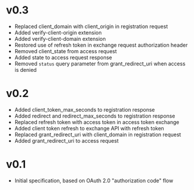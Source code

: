 # v0.3

* Replaced client_domain with client_origin in registration request
* Added verify-client-origin extension
* Added verify-client-domain extension
* Restored use of refresh token in exchange request authorization header
* Removed client_state from access request
* Added state to access request response
* Removed `status` query parameter from grant_redirect_uri when access is denied

# v0.2

* Added client_token_max_seconds to registration response
* Added redirect and redirect_max_seconds to registration response
* Replaced refresh token with access token in access token exchange
* Added client token refresh to exchange API with refresh token
* Replaced grant_redirect_uri with client_domain in registration request
* Added grant_redirect_uri to access request

# v0.1

* Initial specification, based on OAuth 2.0 "authorization code" flow
